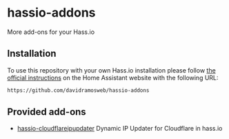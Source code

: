 # hassio-addons

More add-ons for your Hass.io

## Installation

To use this repository with your own Hass.io installation please follow [the official instructions](https://www.home-assistant.io/hassio/installing_third_party_addons/) on the Home Assistant website with the following URL:

```txt
https://github.com/davidramosweb/hassio-addons
```

## Provided add-ons

- [hassio-cloudflareipupdater](https://github.com/davidrasmosweb/hassio-cloudflareipupdater) Dynamic IP Updater for Cloudflare in hass.io
